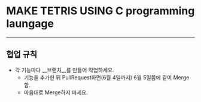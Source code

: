 # MAKE TETRIS USING C programming laungage
---
## 협업 규칙 

+ 각 기능마다 __브랜치__를 만들어 작업하세요.
    - 기능을 추가한 뒤 PullRequest하면(6월 4일까지) 6월 5일쯤에 같이 Merge함.
    - 마음대로 Merge하지 마세요.